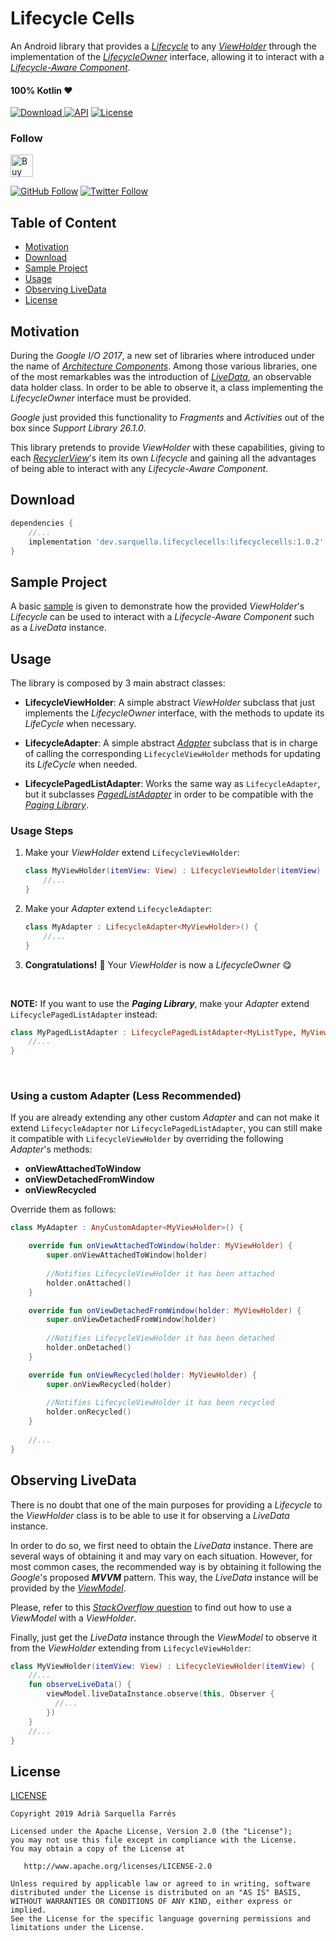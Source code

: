 Lifecycle Cells
===============

An Android library that provides a *[Lifecycle](https://developer.android.com/reference/android/arch/lifecycle/Lifecycle)* to any *[ViewHolder](https://developer.android.com/reference/android/support/v7/widget/RecyclerView.ViewHolder)* through the implementation of the *[LifecycleOwner](https://developer.android.com/reference/android/arch/lifecycle/LifecycleOwner)* interface, allowing it to interact with a *[Lifecycle-Aware Component](https://developer.android.com/topic/libraries/architecture/lifecycle#implementing-lco)*.

#### 100% Kotlin ❤️
[![Download](https://api.bintray.com/packages/sarquella/LifecycleCells/dev.sarquella.lifecyclecells/images/download.svg) ](https://bintray.com/sarquella/LifecycleCells/dev.sarquella.lifecyclecells/_latestVersion) [![API](https://img.shields.io/badge/API-15%2B-brightgreen.svg?style=flat)](https://android-arsenal.com/api?level=15) [![License](https://img.shields.io/badge/license-Apache%202.0-lightgrey.svg)](https://opensource.org/licenses/Apache-2.0)

### Follow
<a href='https://ko-fi.com/S6S8RENM' target='_blank'><img height='36' style='border:0px;height:36px;' src='https://az743702.vo.msecnd.net/cdn/kofi1.png?v=2' border='0' alt='Buy Me a Coffee at ko-fi.com' /></a>

[![GitHub Follow](https://img.shields.io/github/followers/Sarquella.svg?label=Follow&style=social)](https://github.com/Sarquella) [![Twitter Follow](https://img.shields.io/twitter/follow/AdriSarquella.svg?label=Follow&style=social)](https://twitter.com/AdriSarquella)

## Table of Content
* [Motivation](#motivation)
* [Download](#download)
* [Sample Project](#sample-project)
* [Usage](#usage)
* [Observing LiveData](#observing-livedata)
* [License](#license)

## Motivation
During the *Google I/O 2017*, a new set of libraries where introduced under the name of *[Architecture Components](https://developer.android.com/topic/libraries/architecture/)*.
Among those various libraries, one of the most remarkables was the introduction of *[LiveData](https://developer.android.com/reference/android/arch/lifecycle/LiveData)*, an observable data holder class.
In order to be able to observe it, a class implementing the *LifecycleOwner* interface must be provided.

*Google* just provided this functionality to *Fragments* and *Activities* out of the box since *Support Library 26.1.0*.

This library pretends to provide *ViewHolder* with these capabilities, giving to each *[RecyclerView](https://developer.android.com/reference/android/support/v7/widget/RecyclerView)*'s item its own *Lifecycle* and gaining all the advantages of being able to interact with any *Lifecycle-Aware Component*.

## Download
```groovy
dependencies {
    //...
    implementation 'dev.sarquella.lifecyclecells:lifecyclecells:1.0.2'
}
```

## Sample Project
A basic [sample](https://github.com/Sarquella/LifecycleCells/tree/master/app) is given to demonstrate how the provided *ViewHolder*'s *Lifecycle* can be used to interact with a *Lifecycle-Aware Component* such as a *LiveData* instance.

## Usage
The library is composed by 3 main abstract classes:

* **LifecycleViewHolder**: A simple abstract *ViewHolder* subclass that just implements the *LifecycleOwner* interface, with the methods to update its *LifeCycle* when necessary.

* **LifecycleAdapter**: A simple abstract *[Adapter](https://developer.android.com/reference/android/support/v7/widget/RecyclerView.Adapter)* subclass that is in charge of calling the corresponding `LifecycleViewHolder` methods for updating its *LifeCycle* when needed.

* **LifecyclePagedListAdapter**: Works the same way as `LifecycleAdapter`, but it subclasses *[PagedListAdapter](https://developer.android.com/reference/android/arch/paging/PagedListAdapter)* in order to be compatible with the *[Paging Library](https://developer.android.com/topic/libraries/architecture/paging/)*.

### Usage Steps
1. Make your *ViewHolder* extend `LifecycleViewHolder`:
  
	```kotlin
	class MyViewHolder(itemView: View) : LifecycleViewHolder(itemView) {
		//...
	} 
	```

2. Make your *Adapter* extend `LifecycleAdapter`:

	```kotlin
	class MyAdapter : LifecycleAdapter<MyViewHolder>() {
		//...
	}
	```

3. **Congratulations!** 🙌 Your *ViewHolder* is now a *LifecycleOwner* 😋

<br>

**NOTE:** If you want to use the **_Paging Library_**, make your *Adapter* extend `LifecyclePagedListAdapter` instead:

```kotlin
class MyPagedListAdapter : LifecyclePagedListAdapter<MyListType, MyViewHolder>(DIFF_CALLBACK) {
	//...
}
```
<br>

### Using a custom Adapter (Less Recommended)
If you are already extending any other custom *Adapter* and can not make it extend `LifecycleAdapter` nor `LifecyclePagedListAdapter`, you can still make it compatible with `LifecycleViewHolder` by overriding the following *Adapter*'s methods:

* **onViewAttachedToWindow**
* **onViewDetachedFromWindow**
* **onViewRecycled**

Override them as follows:

```kotlin
class MyAdapter : AnyCustomAdapter<MyViewHolder>() {

	override fun onViewAttachedToWindow(holder: MyViewHolder) {
		super.onViewAttachedToWindow(holder)
        
		//Notifies LifecycleViewHolder it has been attached
		holder.onAttached() 
	}

	override fun onViewDetachedFromWindow(holder: MyViewHolder) {
		super.onViewDetachedFromWindow(holder)
        
		//Notifies LifecycleViewHolder it has been detached
		holder.onDetached()
	}

	override fun onViewRecycled(holder: MyViewHolder) {
		super.onViewRecycled(holder)
        
		//Notifies LifecycleViewHolder it has been recycled
		holder.onRecycled()
	}
    
	//...
}
```

## Observing LiveData
There is no doubt that one of the main purposes for providing a *Lifecycle* to the *ViewHolder* class is to be able to use it for observing a *LiveData* instance.

In order to do so, we first need to obtain the *LiveData* instance.
There are several ways of obtaining it and may vary on each situation. However, for most common cases, the recommended way is by obtaining it following the *Google*'s proposed **_MVVM_** pattern. This way, the *LiveData* instance will be provided by the *[ViewModel](https://developer.android.com/topic/libraries/architecture/viewmodel)*.

Please, refer to this [*StackOverflow* question](https://stackoverflow.com/questions/47453261/android-architecture-components-using-viewmodel-for-recyclerview-items) to find out how to use a *ViewModel* with a *ViewHolder*.

Finally, just get the *LiveData* instance through the *ViewModel* to observe it from the *ViewHolder* extending from `LifecycleViewHolder`:

```kotlin
class MyViewHolder(itemView: View) : LifecycleViewHolder(itemView) {
	//...
	fun observeLiveData() {
	    viewModel.liveDataInstance.observe(this, Observer {
	      //...
	    })
	}
	//...
} 
```

## License
[LICENSE](https://github.com/Sarquella/LifecycleCells/blob/master/LICENSE)

```
Copyright 2019 Adrià Sarquella Farrés

Licensed under the Apache License, Version 2.0 (the "License");
you may not use this file except in compliance with the License.
You may obtain a copy of the License at

   http://www.apache.org/licenses/LICENSE-2.0

Unless required by applicable law or agreed to in writing, software
distributed under the License is distributed on an "AS IS" BASIS,
WITHOUT WARRANTIES OR CONDITIONS OF ANY KIND, either express or implied.
See the License for the specific language governing permissions and
limitations under the License.
```